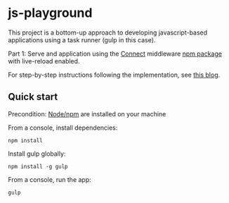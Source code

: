 js-playground
=====

This project is a bottom-up approach to developing javascript-based applications using a task runner (gulp in this case). 

Part 1: Serve and application using the [Connect](https://github.com/senchalabs/connect) middleware [npm package](https://www.npmjs.com/package/connect) with live-reload enabled.

For step-by-step instructions following the implementation, see [this blog](https://keithbloomfield.wordpress.com/2015/03/24/building-a-javascript-application-from-the-ground-up-using-gulp-part-1/).

Quick start
---------
Precondition: [Node/npm](https://nodejs.org/) are installed on your machine

From a console, install dependencies:

`npm install`

Install gulp globally:

`npm install -g gulp`

From a console, run the app:

`gulp`
